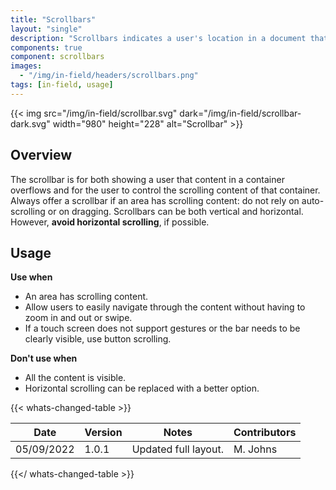 ```yaml
---
title: "Scrollbars"
layout: "single"
description: "Scrollbars indicates a user's location in a document that is larger than the viewing space."
components: true
component: scrollbars
images:
  - "/img/in-field/headers/scrollbars.png"
tags: [in-field, usage]
---
```


{{< img src="/img/in-field/scrollbar.svg" dark="/img/in-field/scrollbar-dark.svg" width="980" height="228" alt="Scrollbar" >}}

## Overview

The scrollbar is for both showing a user that content in a container overflows and for the user to control the scrolling content of that container. Always offer a scrollbar if an area has scrolling content: do not rely on auto-scrolling or on dragging. Scrollbars can be both vertical and horizontal. However, **avoid horizontal scrolling**, if possible.

## Usage

**Use when**

- An area has scrolling content.
- Allow users to easily navigate through the content without having to zoom in and out or swipe.
- If a touch screen does not support gestures or the bar needs to be clearly visible, use button scrolling.

**Don't use when**

- All the content is visible.
- Horizontal scrolling can be replaced with a better option.

{{< whats-changed-table >}}

| Date       | Version | Notes                | Contributors |
| ---------- | ------- | -------------------- | ------------ |
| 05/09/2022 | 1.0.1   | Updated full layout. | M. Johns     |

{{</ whats-changed-table >}}
